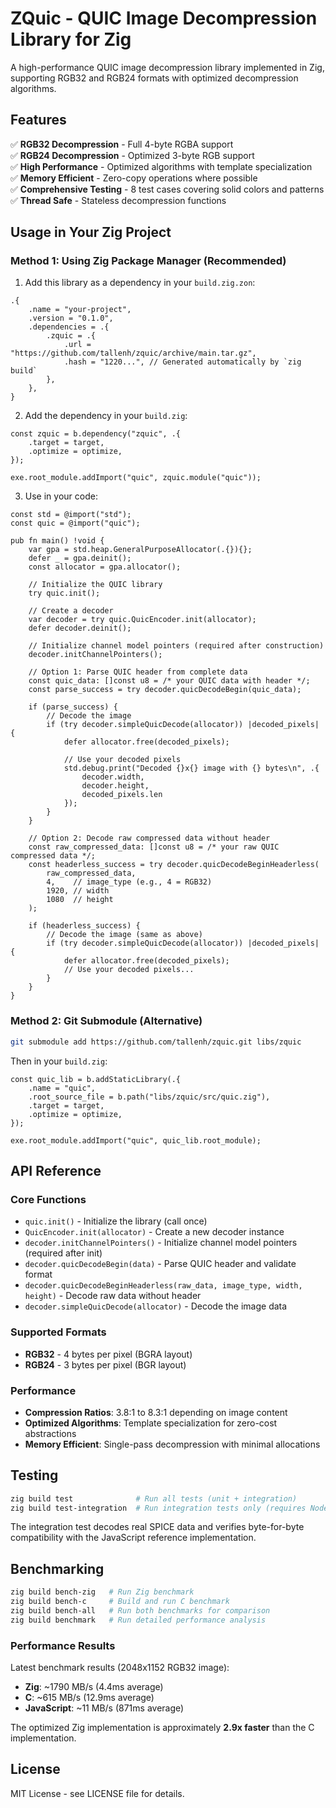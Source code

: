 # ZQuic - QUIC Image Decompression Library for Zig

A high-performance QUIC image decompression library implemented in Zig, supporting RGB32 and RGB24 formats with optimized decompression algorithms.

## Features

✅ **RGB32 Decompression** - Full 4-byte RGBA support  
✅ **RGB24 Decompression** - Optimized 3-byte RGB support  
✅ **High Performance** - Optimized algorithms with template specialization  
✅ **Memory Efficient** - Zero-copy operations where possible  
✅ **Comprehensive Testing** - 8 test cases covering solid colors and patterns  
✅ **Thread Safe** - Stateless decompression functions

## Usage in Your Zig Project

### Method 1: Using Zig Package Manager (Recommended)

1. Add this library as a dependency in your `build.zig.zon`:

```zig
.{
    .name = "your-project",
    .version = "0.1.0",
    .dependencies = .{
        .zquic = .{
            .url = "https://github.com/tallenh/zquic/archive/main.tar.gz",
            .hash = "1220...", // Generated automatically by `zig build`
        },
    },
}
```

2. Add the dependency in your `build.zig`:

```zig
const zquic = b.dependency("zquic", .{
    .target = target,
    .optimize = optimize,
});

exe.root_module.addImport("quic", zquic.module("quic"));
```

3. Use in your code:

```zig
const std = @import("std");
const quic = @import("quic");

pub fn main() !void {
    var gpa = std.heap.GeneralPurposeAllocator(.{}){};
    defer _ = gpa.deinit();
    const allocator = gpa.allocator();

    // Initialize the QUIC library
    try quic.init();

    // Create a decoder
    var decoder = try quic.QuicEncoder.init(allocator);
    defer decoder.deinit();

    // Initialize channel model pointers (required after construction)
    decoder.initChannelPointers();

    // Option 1: Parse QUIC header from complete data
    const quic_data: []const u8 = /* your QUIC data with header */;
    const parse_success = try decoder.quicDecodeBegin(quic_data);

    if (parse_success) {
        // Decode the image
        if (try decoder.simpleQuicDecode(allocator)) |decoded_pixels| {
            defer allocator.free(decoded_pixels);

            // Use your decoded pixels
            std.debug.print("Decoded {}x{} image with {} bytes\n", .{
                decoder.width,
                decoder.height,
                decoded_pixels.len
            });
        }
    }

    // Option 2: Decode raw compressed data without header
    const raw_compressed_data: []const u8 = /* your raw QUIC compressed data */;
    const headerless_success = try decoder.quicDecodeBeginHeaderless(
        raw_compressed_data,
        4,    // image_type (e.g., 4 = RGB32)
        1920, // width
        1080  // height
    );

    if (headerless_success) {
        // Decode the image (same as above)
        if (try decoder.simpleQuicDecode(allocator)) |decoded_pixels| {
            defer allocator.free(decoded_pixels);
            // Use your decoded pixels...
        }
    }
}
```

### Method 2: Git Submodule (Alternative)

```bash
git submodule add https://github.com/tallenh/zquic.git libs/zquic
```

Then in your `build.zig`:

```zig
const quic_lib = b.addStaticLibrary(.{
    .name = "quic",
    .root_source_file = b.path("libs/zquic/src/quic.zig"),
    .target = target,
    .optimize = optimize,
});

exe.root_module.addImport("quic", quic_lib.root_module);
```

## API Reference

### Core Functions

- `quic.init()` - Initialize the library (call once)
- `QuicEncoder.init(allocator)` - Create a new decoder instance
- `decoder.initChannelPointers()` - Initialize channel model pointers (required after init)
- `decoder.quicDecodeBegin(data)` - Parse QUIC header and validate format
- `decoder.quicDecodeBeginHeaderless(raw_data, image_type, width, height)` - Decode raw data without header
- `decoder.simpleQuicDecode(allocator)` - Decode the image data

### Supported Formats

- **RGB32** - 4 bytes per pixel (BGRA layout)
- **RGB24** - 3 bytes per pixel (BGR layout)

### Performance

- **Compression Ratios**: 3.8:1 to 8.3:1 depending on image content
- **Optimized Algorithms**: Template specialization for zero-cost abstractions
- **Memory Efficient**: Single-pass decompression with minimal allocations

## Testing

```bash
zig build test              # Run all tests (unit + integration)
zig build test-integration  # Run integration tests only (requires Node.js)
```

The integration test decodes real SPICE data and verifies byte-for-byte compatibility with the JavaScript reference implementation.

## Benchmarking

```bash
zig build bench-zig   # Run Zig benchmark
zig build bench-c     # Build and run C benchmark  
zig build bench-all   # Run both benchmarks for comparison
zig build benchmark   # Run detailed performance analysis
```

### Performance Results

Latest benchmark results (2048x1152 RGB32 image):
- **Zig**: ~1790 MB/s (4.4ms average)
- **C**: ~615 MB/s (12.9ms average)  
- **JavaScript**: ~11 MB/s (871ms average)

The optimized Zig implementation is approximately **2.9x faster** than the C implementation.

## License

MIT License - see LICENSE file for details.
